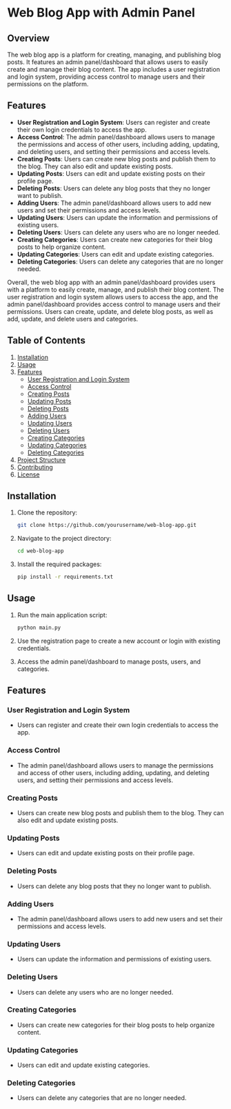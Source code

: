 # Web Blog App with Admin Panel

## Overview

The web blog app is a platform for creating, managing, and publishing blog posts. It features an admin panel/dashboard that allows users to easily create and manage their blog content. The app includes a user registration and login system, providing access control to manage users and their permissions on the platform.

## Features

- **User Registration and Login System**: Users can register and create their own login credentials to access the app.
- **Access Control**: The admin panel/dashboard allows users to manage the permissions and access of other users, including adding, updating, and deleting users, and setting their permissions and access levels.
- **Creating Posts**: Users can create new blog posts and publish them to the blog. They can also edit and update existing posts.
- **Updating Posts**: Users can edit and update existing posts on their profile page.
- **Deleting Posts**: Users can delete any blog posts that they no longer want to publish.
- **Adding Users**: The admin panel/dashboard allows users to add new users and set their permissions and access levels.
- **Updating Users**: Users can update the information and permissions of existing users.
- **Deleting Users**: Users can delete any users who are no longer needed.
- **Creating Categories**: Users can create new categories for their blog posts to help organize content.
- **Updating Categories**: Users can edit and update existing categories.
- **Deleting Categories**: Users can delete any categories that are no longer needed.

Overall, the web blog app with an admin panel/dashboard provides users with a platform to easily create, manage, and publish their blog content. The user registration and login system allows users to access the app, and the admin panel/dashboard provides access control to manage users and their permissions. Users can create, update, and delete blog posts, as well as add, update, and delete users and categories.

## Table of Contents

1. [Installation](#installation)
2. [Usage](#usage)
3. [Features](#features)
    - [User Registration and Login System](#user-registration-and-login-system)
    - [Access Control](#access-control)
    - [Creating Posts](#creating-posts)
    - [Updating Posts](#updating-posts)
    - [Deleting Posts](#deleting-posts)
    - [Adding Users](#adding-users)
    - [Updating Users](#updating-users)
    - [Deleting Users](#deleting-users)
    - [Creating Categories](#creating-categories)
    - [Updating Categories](#updating-categories)
    - [Deleting Categories](#deleting-categories)
4. [Project Structure](#project-structure)
5. [Contributing](#contributing)
6. [License](#license)

## Installation

1. Clone the repository:
    ```bash
    git clone https://github.com/yourusername/web-blog-app.git
    ```
2. Navigate to the project directory:
    ```bash
    cd web-blog-app
    ```
3. Install the required packages:
    ```bash
    pip install -r requirements.txt
    ```

## Usage

1. Run the main application script:
    ```bash
    python main.py
    ```

2. Use the registration page to create a new account or login with existing credentials.

3. Access the admin panel/dashboard to manage posts, users, and categories.

## Features

### User Registration and Login System

- Users can register and create their own login credentials to access the app.

### Access Control

- The admin panel/dashboard allows users to manage the permissions and access of other users, including adding, updating, and deleting users, and setting their permissions and access levels.

### Creating Posts

- Users can create new blog posts and publish them to the blog. They can also edit and update existing posts.

### Updating Posts

- Users can edit and update existing posts on their profile page.

### Deleting Posts

- Users can delete any blog posts that they no longer want to publish.

### Adding Users

- The admin panel/dashboard allows users to add new users and set their permissions and access levels.

### Updating Users

- Users can update the information and permissions of existing users.

### Deleting Users

- Users can delete any users who are no longer needed.

### Creating Categories

- Users can create new categories for their blog posts to help organize content.

### Updating Categories

- Users can edit and update existing categories.

### Deleting Categories

- Users can delete any categories that are no longer needed.



